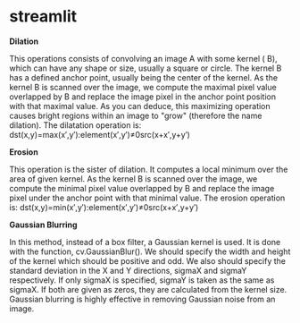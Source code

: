 # streamlit


**Dilation**

This operations consists of convolving an image A with some kernel ( B), which can have any shape or size, usually a square or circle.
The kernel B has a defined anchor point, usually being the center of the kernel.
As the kernel B is scanned over the image, we compute the maximal pixel value overlapped by B and replace the image pixel in the anchor point position with that maximal value. As you can deduce, this maximizing operation causes bright regions within an image to "grow" (therefore the name dilation).
The dilatation operation is: dst(x,y)=max(x′,y′):element(x′,y′)≠0src(x+x′,y+y′)

**Erosion**

This operation is the sister of dilation. It computes a local minimum over the area of given kernel.
As the kernel B is scanned over the image, we compute the minimal pixel value overlapped by B and replace the image pixel under the anchor point with that minimal value.
The erosion operation is: dst(x,y)=min(x′,y′):element(x′,y′)≠0src(x+x′,y+y′)

**Gaussian Blurring**

In this method, instead of a box filter, a Gaussian kernel is used. 
It is done with the function, cv.GaussianBlur(). We should specify the width and height of the kernel which should be positive and odd. 
We also should specify the standard deviation in the X and Y directions, sigmaX and sigmaY respectively. 
If only sigmaX is specified, sigmaY is taken as the same as sigmaX. 
If both are given as zeros, they are calculated from the kernel size. Gaussian blurring is highly effective in removing Gaussian noise from an image.
